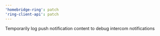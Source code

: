 ```yaml
---
'homebridge-ring': patch
'ring-client-api': patch
---
```


Temporarily log push notification content to debug intercom notifications
